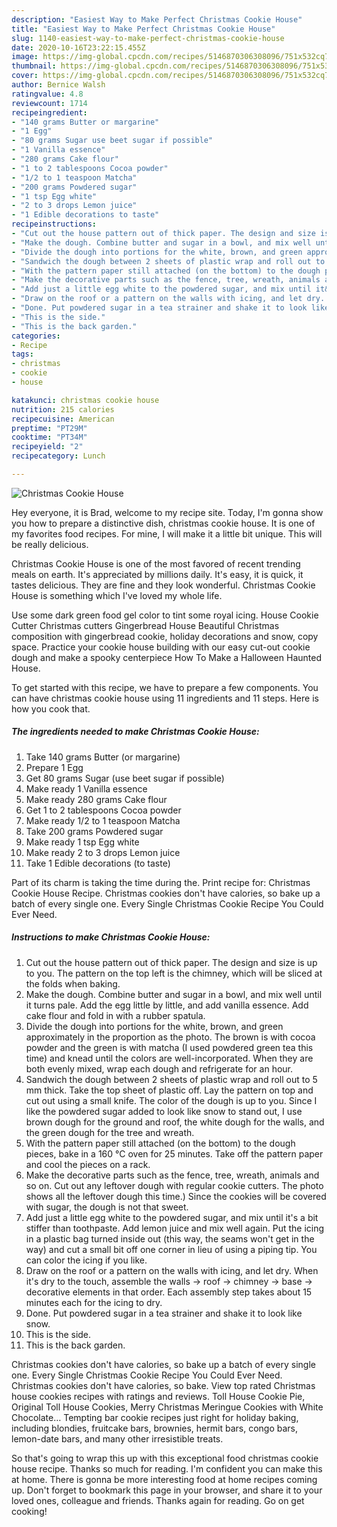 ```yaml
---
description: "Easiest Way to Make Perfect Christmas Cookie House"
title: "Easiest Way to Make Perfect Christmas Cookie House"
slug: 1140-easiest-way-to-make-perfect-christmas-cookie-house
date: 2020-10-16T23:22:15.455Z
image: https://img-global.cpcdn.com/recipes/5146870306308096/751x532cq70/christmas-cookie-house-recipe-main-photo.jpg
thumbnail: https://img-global.cpcdn.com/recipes/5146870306308096/751x532cq70/christmas-cookie-house-recipe-main-photo.jpg
cover: https://img-global.cpcdn.com/recipes/5146870306308096/751x532cq70/christmas-cookie-house-recipe-main-photo.jpg
author: Bernice Walsh
ratingvalue: 4.8
reviewcount: 1714
recipeingredient:
- "140 grams Butter or margarine"
- "1 Egg"
- "80 grams Sugar use beet sugar if possible"
- "1 Vanilla essence"
- "280 grams Cake flour"
- "1 to 2 tablespoons Cocoa powder"
- "1/2 to 1 teaspoon Matcha"
- "200 grams Powdered sugar"
- "1 tsp Egg white"
- "2 to 3 drops Lemon juice"
- "1 Edible decorations to taste"
recipeinstructions:
- "Cut out the house pattern out of thick paper. The design and size is up to you. The pattern on the top left is the chimney, which will be sliced at the folds when baking."
- "Make the dough. Combine butter and sugar in a bowl, and mix well until it turns pale. Add the egg little by little, and add vanilla essence. Add cake flour and fold in with a rubber spatula."
- "Divide the dough into portions for the white, brown, and green approximately in the proportion as the photo. The brown is with cocoa powder and the green is with matcha (I used powdered green tea this time) and knead until the colors are well-incorporated. When they are both evenly mixed, wrap each dough and refrigerate for an hour."
- "Sandwich the dough between 2 sheets of plastic wrap and roll out to 5 mm thick. Take the top sheet of plastic off. Lay the pattern on top and cut out using a small knife. The color of the dough is up to you. Since I like the powdered sugar added to look like snow to stand out, I use brown dough for the ground and roof, the white dough for the walls, and the green dough for the tree and wreath."
- "With the pattern paper still attached (on the bottom) to the dough pieces, bake in a 160 °C oven for 25 minutes. Take off the pattern paper and cool the pieces on a rack."
- "Make the decorative parts such as the fence, tree, wreath, animals and so on. Cut out any leftover dough with regular cookie cutters. The photo shows all the leftover dough this time.) Since the cookies will be covered with sugar, the dough is not that sweet."
- "Add just a little egg white to the powdered sugar, and mix until it&#39;s a bit stiffer than toothpaste. Add lemon juice and mix well again. Put the icing in a plastic bag turned inside out (this way, the seams won&#39;t get in the way) and cut a small bit off one corner in lieu of using a piping tip. You can color the icing if you like."
- "Draw on the roof or a pattern on the walls with icing, and let dry. When it&#39;s dry to the touch, assemble the walls → roof → chimney → base → decorative elements in that order. Each assembly step takes about 15 minutes each for the icing to dry."
- "Done. Put powdered sugar in a tea strainer and shake it to look like snow."
- "This is the side."
- "This is the back garden."
categories:
- Recipe
tags:
- christmas
- cookie
- house

katakunci: christmas cookie house 
nutrition: 215 calories
recipecuisine: American
preptime: "PT29M"
cooktime: "PT34M"
recipeyield: "2"
recipecategory: Lunch

---
```



![Christmas Cookie House](https://img-global.cpcdn.com/recipes/5146870306308096/751x532cq70/christmas-cookie-house-recipe-main-photo.jpg)

Hey everyone, it is Brad, welcome to my recipe site. Today, I'm gonna show you how to prepare a distinctive dish, christmas cookie house. It is one of my favorites food recipes. For mine, I will make it a little bit unique. This will be really delicious.

Christmas Cookie House is one of the most favored of recent trending meals on earth. It's appreciated by millions daily. It's easy, it is quick, it tastes delicious. They are fine and they look wonderful. Christmas Cookie House is something which I've loved my whole life.

Use some dark green food gel color to tint some royal icing. House Cookie Cutter Christmas cutters Gingerbread House Beautiful Christmas composition with gingerbread cookie, holiday decorations and snow, copy space. Practice your cookie house building with our easy cut-out cookie dough and make a spooky centerpiece How To Make a Halloween Haunted House.


To get started with this recipe, we have to prepare a few components. You can have christmas cookie house using 11 ingredients and 11 steps. Here is how you cook that.

<!--inarticleads1-->

##### The ingredients needed to make Christmas Cookie House:

1. Take 140 grams Butter (or margarine)
1. Prepare 1 Egg
1. Get 80 grams Sugar (use beet sugar if possible)
1. Make ready 1 Vanilla essence
1. Make ready 280 grams Cake flour
1. Get 1 to 2 tablespoons Cocoa powder
1. Make ready 1/2 to 1 teaspoon Matcha
1. Take 200 grams Powdered sugar
1. Make ready 1 tsp Egg white
1. Make ready 2 to 3 drops Lemon juice
1. Take 1 Edible decorations (to taste)


Part of its charm is taking the time during the. Print recipe for: Christmas Cookie House Recipe. Christmas cookies don&#39;t have calories, so bake up a batch of every single one. Every Single Christmas Cookie Recipe You Could Ever Need. 

<!--inarticleads2-->

##### Instructions to make Christmas Cookie House:

1. Cut out the house pattern out of thick paper. The design and size is up to you. The pattern on the top left is the chimney, which will be sliced at the folds when baking.
1. Make the dough. Combine butter and sugar in a bowl, and mix well until it turns pale. Add the egg little by little, and add vanilla essence. Add cake flour and fold in with a rubber spatula.
1. Divide the dough into portions for the white, brown, and green approximately in the proportion as the photo. The brown is with cocoa powder and the green is with matcha (I used powdered green tea this time) and knead until the colors are well-incorporated. When they are both evenly mixed, wrap each dough and refrigerate for an hour.
1. Sandwich the dough between 2 sheets of plastic wrap and roll out to 5 mm thick. Take the top sheet of plastic off. Lay the pattern on top and cut out using a small knife. The color of the dough is up to you. Since I like the powdered sugar added to look like snow to stand out, I use brown dough for the ground and roof, the white dough for the walls, and the green dough for the tree and wreath.
1. With the pattern paper still attached (on the bottom) to the dough pieces, bake in a 160 °C oven for 25 minutes. Take off the pattern paper and cool the pieces on a rack.
1. Make the decorative parts such as the fence, tree, wreath, animals and so on. Cut out any leftover dough with regular cookie cutters. The photo shows all the leftover dough this time.) Since the cookies will be covered with sugar, the dough is not that sweet.
1. Add just a little egg white to the powdered sugar, and mix until it&#39;s a bit stiffer than toothpaste. Add lemon juice and mix well again. Put the icing in a plastic bag turned inside out (this way, the seams won&#39;t get in the way) and cut a small bit off one corner in lieu of using a piping tip. You can color the icing if you like.
1. Draw on the roof or a pattern on the walls with icing, and let dry. When it&#39;s dry to the touch, assemble the walls → roof → chimney → base → decorative elements in that order. Each assembly step takes about 15 minutes each for the icing to dry.
1. Done. Put powdered sugar in a tea strainer and shake it to look like snow.
1. This is the side.
1. This is the back garden.


Christmas cookies don&#39;t have calories, so bake up a batch of every single one. Every Single Christmas Cookie Recipe You Could Ever Need. Christmas cookies don&#39;t have calories, so bake. View top rated Christmas house cookies recipes with ratings and reviews. Toll House Cookie Pie, Original Toll House Cookies, Merry Christmas Meringue Cookies with White Chocolate… Tempting bar cookie recipes just right for holiday baking, including blondies, fruitcake bars, brownies, hermit bars, congo bars, lemon-date bars, and many other irresistible treats. 

So that's going to wrap this up with this exceptional food christmas cookie house recipe. Thanks so much for reading. I'm confident you can make this at home. There is gonna be more interesting food at home recipes coming up. Don't forget to bookmark this page in your browser, and share it to your loved ones, colleague and friends. Thanks again for reading. Go on get cooking!
